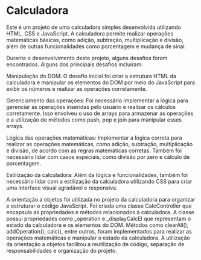# Calculadora
Este é um projeto de uma calculadora simples desenvolvida utilizando HTML, CSS e JavaScript. A calculadora permite realizar operações matemáticas básicas, como adição, subtração, multiplicação e divisão, além de outras funcionalidades como porcentagem e mudança de sinal.

Durante o desenvolvimento deste projeto, alguns desafios foram encontrados. Alguns dos principais desafios incluíram:

Manipulação do DOM: O desafio inicial foi criar a estrutura HTML da calculadora e manipular os elementos do DOM por meio do JavaScript para exibir os números e realizar as operações corretamente.

Gerenciamento das operações: Foi necessário implementar a lógica para gerenciar as operações inseridas pelo usuário e realizar os cálculos corretamente. Isso envolveu o uso de arrays para armazenar as operações e a utilização de métodos como push, pop e join para manipular esses arrays.

Lógica das operações matemáticas: Implementar a lógica correta para realizar as operações matemáticas, como adição, subtração, multiplicação e divisão, de acordo com as regras matemáticas corretas. Também foi necessário lidar com casos especiais, como divisão por zero e cálculo de porcentagem.

Estilização da calculadora: Além da lógica e funcionalidades, também foi necessário lidar com a estilização da calculadora utilizando CSS para criar uma interface visual agradável e responsiva.

A orientação a objetos foi utilizada no projeto da calculadora para organizar e estruturar o código JavaScript. Foi criada uma classe CalcController que encapsula as propriedades e métodos relacionados à calculadora. A classe possui propriedades como _operation e _displayCalcEl que representam o estado da calculadora e os elementos do DOM. Métodos como clearAll(), addOperation(), calc(), entre outros, foram implementados para realizar as operações matemáticas e manipular o estado da calculadora. A utilização da orientação a objetos facilitou a reutilização de código, separação de responsabilidades e organização do projeto.
